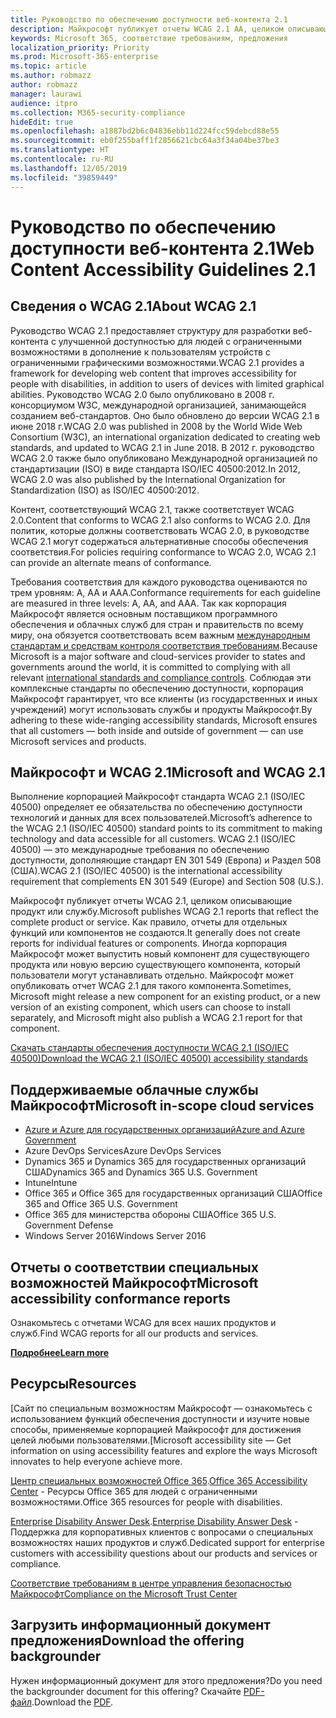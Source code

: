 ```yaml
---
title: Руководство по обеспечению доступности веб-контента 2.1
description: Майкрософт публикует отчеты WCAG 2.1 AA, целиком описывающие продукт, службу или части продукта, которые можно установить отдельно.
keywords: Microsoft 365, соответствие требованиям, предложения
localization_priority: Priority
ms.prod: Microsoft-365-enterprise
ms.topic: article
ms.author: robmazz
author: robmazz
manager: laurawi
audience: itpro
ms.collection: M365-security-compliance
hideEdit: true
ms.openlocfilehash: a1887bd2b6c04836ebb11d224fcc59debcd88e55
ms.sourcegitcommit: eb0f255baff1f2856621cbc64a3f34a04be37be3
ms.translationtype: HT
ms.contentlocale: ru-RU
ms.lasthandoff: 12/05/2019
ms.locfileid: "39859449"
---
```

# <a name="web-content-accessibility-guidelines-21"></a><span data-ttu-id="dca49-104">Руководство по обеспечению доступности веб-контента 2.1</span><span class="sxs-lookup"><span data-stu-id="dca49-104">Web Content Accessibility Guidelines 2.1</span></span>

## <a name="about-wcag-21"></a><span data-ttu-id="dca49-105">Сведения о WCAG 2.1</span><span class="sxs-lookup"><span data-stu-id="dca49-105">About WCAG 2.1</span></span>

<span data-ttu-id="dca49-106">Руководство WCAG 2.1 предоставляет структуру для разработки веб-контента с улучшенной доступностью для людей с ограниченными возможностями в дополнение к пользователям устройств с ограниченными графическими возможностями.</span><span class="sxs-lookup"><span data-stu-id="dca49-106">WCAG 2.1 provides a framework for developing web content that improves accessibility for people with disabilities, in addition to users of devices with limited graphical abilities.</span></span> <span data-ttu-id="dca49-107">Руководство WCAG 2.0 было опубликовано в 2008 г. консорциумом W3C, международной организацией, занимающейся созданием веб-стандартов. Оно было обновлено до версии WCAG 2.1 в июне 2018 г.</span><span class="sxs-lookup"><span data-stu-id="dca49-107">WCAG 2.0 was published in 2008 by the World Wide Web Consortium (W3C), an international organization dedicated to creating web standards, and updated to WCAG 2.1 in June 2018.</span></span> <span data-ttu-id="dca49-108">В 2012 г. руководство WCAG 2.0 также было опубликовано Международной организацией по стандартизации (ISO) в виде стандарта ISO/IEC 40500:2012.</span><span class="sxs-lookup"><span data-stu-id="dca49-108">In 2012, WCAG 2.0 was also published by the International Organization for Standardization (ISO) as ISO/IEC 40500:2012.</span></span>  
  
<span data-ttu-id="dca49-109">Контент, соответствующий WCAG 2.1, также соответствует WCAG 2.0.</span><span class="sxs-lookup"><span data-stu-id="dca49-109">Content that conforms to WCAG 2.1 also conforms to WCAG 2.0.</span></span> <span data-ttu-id="dca49-110">Для политик, которые должны соответствовать WCAG 2.0, в руководстве WCAG 2.1 могут содержаться альтернативные способы обеспечения соответствия.</span><span class="sxs-lookup"><span data-stu-id="dca49-110">For policies requiring conformance to WCAG 2.0, WCAG 2.1 can provide an alternate means of conformance.</span></span>  
  
<span data-ttu-id="dca49-111">Требования соответствия для каждого руководства оцениваются по трем уровням: A, AA и AAA.</span><span class="sxs-lookup"><span data-stu-id="dca49-111">Conformance requirements for each guideline are measured in three levels: A, AA, and AAA.</span></span> <span data-ttu-id="dca49-112">Так как корпорация Майкрософт является основным поставщиком программного обеспечения и облачных служб для стран и правительств по всему миру, она обязуется соответствовать всем важным [международным стандартам и средствам контроля соответствия требованиям](https://go.microsoft.com/fwlink/p/?linkid=2052226).</span><span class="sxs-lookup"><span data-stu-id="dca49-112">Because Microsoft is a major software and cloud-services provider to states and governments around the world, it is committed to complying with all relevant [international standards and compliance controls](https://go.microsoft.com/fwlink/p/?linkid=2052226).</span></span> <span data-ttu-id="dca49-113">Соблюдая эти комплексные стандарты по обеспечению доступности, корпорация Майкрософт гарантирует, что все клиенты (из государственных и иных учреждений) могут использовать службы и продукты Майкрософт.</span><span class="sxs-lookup"><span data-stu-id="dca49-113">By adhering to these wide-ranging accessibility standards, Microsoft ensures that all customers — both inside and outside of government — can use Microsoft services and products.</span></span>  

## <a name="microsoft-and-wcag-21"></a><span data-ttu-id="dca49-114">Майкрософт и WCAG 2.1</span><span class="sxs-lookup"><span data-stu-id="dca49-114">Microsoft and WCAG 2.1</span></span>

<span data-ttu-id="dca49-115">Выполнение корпорацией Майкрософт стандарта WCAG 2.1 (ISO/IEC 40500) определяет ее обязательства по обеспечению доступности технологий и данных для всех пользователей.</span><span class="sxs-lookup"><span data-stu-id="dca49-115">Microsoft’s adherence to the WCAG 2.1 (ISO/IEC 40500) standard points to its commitment to making technology and data accessible for all customers.</span></span> <span data-ttu-id="dca49-116">WCAG 2.1 (ISO/IEC 40500) — это международные требования по обеспечению доступности, дополняющие стандарт EN 301 549 (Европа) и Раздел 508 (США).</span><span class="sxs-lookup"><span data-stu-id="dca49-116">WCAG 2.1 (ISO/IEC 40500) is the international accessibility requirement that complements EN 301 549 (Europe) and Section 508 (U.S.).</span></span>  
  
<span data-ttu-id="dca49-117">Майкрософт публикует отчеты WCAG 2.1, целиком описывающие продукт или службу.</span><span class="sxs-lookup"><span data-stu-id="dca49-117">Microsoft publishes WCAG 2.1 reports that reflect the complete product or service.</span></span> <span data-ttu-id="dca49-118">Как правило, отчеты для отдельных функций или компонентов не создаются.</span><span class="sxs-lookup"><span data-stu-id="dca49-118">It generally does not create reports for individual features or components.</span></span> <span data-ttu-id="dca49-119">Иногда корпорация Майкрософт может выпустить новый компонент для существующего продукта или новую версию существующего компонента, который пользователи могут устанавливать отдельно. Майкрософт может опубликовать отчет WCAG 2.1 для такого компонента.</span><span class="sxs-lookup"><span data-stu-id="dca49-119">Sometimes, Microsoft might release a new component for an existing product, or a new version of an existing component, which users can choose to install separately, and Microsoft might also publish a WCAG 2.1 report for that component.</span></span>  
  
[<span data-ttu-id="dca49-120">Скачать стандарты обеспечения доступности WCAG 2.1 (ISO/IEC 40500)</span><span class="sxs-lookup"><span data-stu-id="dca49-120">Download the WCAG 2.1 (ISO/IEC 40500) accessibility standards</span></span>](https://go.microsoft.com/fwlink/p/?linkid=2052226)

## <a name="microsoft-in-scope-cloud-services"></a><span data-ttu-id="dca49-121">Поддерживаемые облачные службы Майкрософт</span><span class="sxs-lookup"><span data-stu-id="dca49-121">Microsoft in-scope cloud services</span></span>

- [<span data-ttu-id="dca49-122">Azure и Azure для государственных организаций</span><span class="sxs-lookup"><span data-stu-id="dca49-122">Azure and Azure Government</span></span>](https://go.microsoft.com/fwlink/p/?linkid=2051569)
- <span data-ttu-id="dca49-123">Azure DevOps Services</span><span class="sxs-lookup"><span data-stu-id="dca49-123">Azure DevOps Services</span></span>
- <span data-ttu-id="dca49-124">Dynamics 365 и Dynamics 365 для государственных организаций США</span><span class="sxs-lookup"><span data-stu-id="dca49-124">Dynamics 365 and Dynamics 365 U.S. Government</span></span>
- <span data-ttu-id="dca49-125">Intune</span><span class="sxs-lookup"><span data-stu-id="dca49-125">Intune</span></span>
- <span data-ttu-id="dca49-126">Office 365 и Office 365 для государственных организаций США</span><span class="sxs-lookup"><span data-stu-id="dca49-126">Office 365 and Office 365 U.S. Government</span></span>
- <span data-ttu-id="dca49-127">Office 365 для министерства обороны США</span><span class="sxs-lookup"><span data-stu-id="dca49-127">Office 365 U.S. Government Defense</span></span>
- <span data-ttu-id="dca49-128">Windows Server 2016</span><span class="sxs-lookup"><span data-stu-id="dca49-128">Windows Server 2016</span></span>

## <a name="microsoft-accessibility-conformance-reports"></a><span data-ttu-id="dca49-129">Отчеты о соответствии специальных возможностей Майкрософт</span><span class="sxs-lookup"><span data-stu-id="dca49-129">Microsoft accessibility conformance reports</span></span>

<span data-ttu-id="dca49-130">Ознакомьтесь с отчетами WCAG для всех наших продуктов и служб.</span><span class="sxs-lookup"><span data-stu-id="dca49-130">Find WCAG reports for all our products and services.</span></span>

[<span data-ttu-id="dca49-131">**Подробнее**</span><span class="sxs-lookup"><span data-stu-id="dca49-131">**Learn more**</span></span>](https://go.microsoft.com/fwlink/p/?linkid=2050974)

## <a name="resources"></a><span data-ttu-id="dca49-132">Ресурсы</span><span class="sxs-lookup"><span data-stu-id="dca49-132">Resources</span></span>

<span data-ttu-id="dca49-133">[Сайт по специальным возможностям Майкрософт — ознакомьтесь с использованием функций обеспечения доступности и изучите новые способы, применяемые корпорацией Майкрософт для достижения целей любыми пользователями.</span><span class="sxs-lookup"><span data-stu-id="dca49-133">[Microsoft accessibility site — Get information on using accessibility features and explore the ways Microsoft innovates to help everyone achieve more.</span></span>

<span data-ttu-id="dca49-134">[Центр специальных возможностей Office 365](https://go.microsoft.com/fwlink/p/?linkid=2051801).</span><span class="sxs-lookup"><span data-stu-id="dca49-134">[Office 365 Accessibility Center](https://go.microsoft.com/fwlink/p/?linkid=2051801)</span></span>
    - <span data-ttu-id="dca49-135">Ресурсы Office 365 для людей с ограниченными возможностями.</span><span class="sxs-lookup"><span data-stu-id="dca49-135">Office 365 resources for people with disabilities.</span></span>

<span data-ttu-id="dca49-136">[Enterprise Disability Answer Desk](https://go.microsoft.com/fwlink/p/?linkid=2050890).</span><span class="sxs-lookup"><span data-stu-id="dca49-136">[Enterprise Disability Answer Desk](https://go.microsoft.com/fwlink/p/?linkid=2050890)</span></span>
    - <span data-ttu-id="dca49-137">Поддержка для корпоративных клиентов с вопросами о специальных возможностях наших продуктов и служб.</span><span class="sxs-lookup"><span data-stu-id="dca49-137">Dedicated support for enterprise customers with accessibility questions about our products and services or compliance.</span></span>

[<span data-ttu-id="dca49-138">Соответствие требованиям в центре управления безопасностью Майкрософт</span><span class="sxs-lookup"><span data-stu-id="dca49-138">Compliance on the Microsoft Trust Center</span></span>](https://www.microsoft.com/trust-center/compliance/compliance-overview)

## <a name="download-the-offering-backgrounder"></a><span data-ttu-id="dca49-139">Загрузить информационный документ предложения</span><span class="sxs-lookup"><span data-stu-id="dca49-139">Download the offering backgrounder</span></span>

<span data-ttu-id="dca49-140">Нужен информационный документ для этого предложения?</span><span class="sxs-lookup"><span data-stu-id="dca49-140">Do you need the backgrounder document for this offering?</span></span> <span data-ttu-id="dca49-141">Скачайте [PDF-файл](https://download.microsoft.com/download/3/E/1/3E10CC43-036D-4DB5-ACBA-8665A752C8F7/Accessibility-Compliance.pdf).</span><span class="sxs-lookup"><span data-stu-id="dca49-141">Download the [PDF](https://download.microsoft.com/download/3/E/1/3E10CC43-036D-4DB5-ACBA-8665A752C8F7/Accessibility-Compliance.pdf).</span></span>
